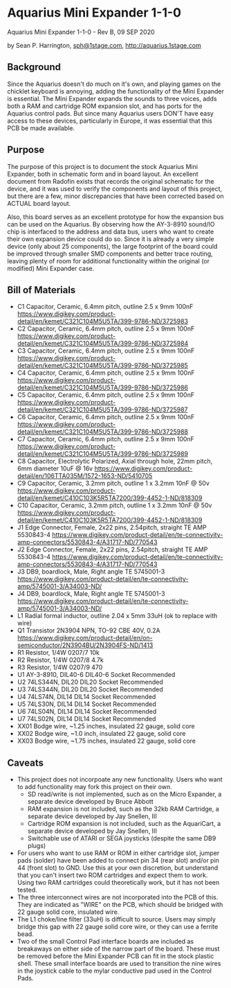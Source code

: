 # Aquarius Mini Expander 1-1-0
Aquarius Mini Expander 1-1-0 - Rev B, 09 SEP 2020
 
by Sean P. Harrington, sph@1stage.com, http://aquarius.1stage.com
 
## Background
Since the Aquarius doesn't do much on it's own, and playing games on the chicklet keyboard is annoying, adding the functionality of the Mini Expander is essential. The Mini Expander expands the sounds to three voices, adds both a RAM and cartridge ROM expansion slot, and has ports for the Aquarius control pads. But since many Aquarius users DON'T have easy access to these devices, particularly in Europe, it was essential that this PCB be made available. 

## Purpose
The purpose of this project is to document the stock Aquarius Mini Expander, both in schematic form and in board layout. An excellent document from Radofin exists that records the original schematic for the device, and it was used to verify the components and layout of this project, but there are a few, minor discrepancies that have been corrected based on ACTUAL board layout. 

Also, this board serves as an excellent prototype for how the expansion bus can be used on the Aquarius. By observing how the AY-3-8910 sound/IO chip is interfaced to the address and data bus, users who want to create their own expansion device could do so. Since it is already a very simple device (only about 25 components), the large footprint of the board could be improved through smaller SMD components and better trace routing, leaving plenty of room for additional functionality within the original (or modified) Mini Expander case.

## Bill of Materials
* C1	Capacitor, Ceramic, 6.4mm pitch, outline 2.5 x 9mm	100nF	https://www.digikey.com/product-detail/en/kemet/C321C104M5U5TA/399-9786-ND/3725983	
* C2	Capacitor, Ceramic, 6.4mm pitch, outline 2.5 x 9mm	100nF	https://www.digikey.com/product-detail/en/kemet/C321C104M5U5TA/399-9786-ND/3725984	
* C3	Capacitor, Ceramic, 6.4mm pitch, outline 2.5 x 9mm	100nF	https://www.digikey.com/product-detail/en/kemet/C321C104M5U5TA/399-9786-ND/3725985	
* C4	Capacitor, Ceramic, 6.4mm pitch, outline 2.5 x 9mm	100nF	https://www.digikey.com/product-detail/en/kemet/C321C104M5U5TA/399-9786-ND/3725986	
* C5	Capacitor, Ceramic, 6.4mm pitch, outline 2.5 x 9mm	100nF	https://www.digikey.com/product-detail/en/kemet/C321C104M5U5TA/399-9786-ND/3725987	
* C6	Capacitor, Ceramic, 6.4mm pitch, outline 2.5 x 9mm	100nF	https://www.digikey.com/product-detail/en/kemet/C321C104M5U5TA/399-9786-ND/3725988	
* C7	Capacitor, Ceramic, 6.4mm pitch, outline 2.5 x 9mm	100nF	https://www.digikey.com/product-detail/en/kemet/C321C104M5U5TA/399-9786-ND/3725989	
* C8	Capacitor, Electrolytic Polarized, Axial through hole, 22mm pitch, 6mm diameter	10uF @ 16v	https://www.digikey.com/product-detail/en/106TTA035M/1572-1653-ND/5410705	
* C9	Capacitor, Ceramic, 3.2mm pitch, outline 1 x 3.2mm	10nF @ 50v	https://www.digikey.com/product-detail/en/kemet/C410C103K5R5TA7200/399-4452-1-ND/818309	
* C10	Capacitor, Ceramic, 3.2mm pitch, outline 1 x 3.2mm	10nF @ 50v	https://www.digikey.com/product-detail/en/kemet/C410C103K5R5TA7200/399-4452-1-ND/818309	
* J1	Edge Connector, Female, 2x22 pins, 2.54pitch, straight	TE AMP 5530843-4	https://www.digikey.com/product-detail/en/te-connectivity-amp-connectors/5530843-4/A31717-ND/770543	
* J2	Edge Connector, Female, 2x22 pins, 2.54pitch, straight	TE AMP 5530843-4	https://www.digikey.com/product-detail/en/te-connectivity-amp-connectors/5530843-4/A31717-ND/770543	
* J3	DB9, boardlock, Male, Right angle	TE 5745001-3	https://www.digikey.com/product-detail/en/te-connectivity-amp/5745001-3/A34003-ND/	
* J4	DB9, boardlock, Male, Right angle	TE 5745001-3	https://www.digikey.com/product-detail/en/te-connectivity-amp/5745001-3/A34003-ND/	
* L1	Radial formal inductor, outline 2.04 x 5mm	33uH	(ok to replace with wire)	
* Q1	Transistor 2N3904 NPN, TO-92 CBE	40V, 0.2A	https://www.digikey.com/product-detail/en/on-semiconductor/2N3904BU/2N3904FS-ND/1413	
* R1	Resistor, 1/4W 0207/7	10k		
* R2	Resistor, 1/4W 0207/8	4.7k		
* R3	Resistor, 1/4W 0207/9	470		
* U1	AY-3-8910, DIL40-6	DIL40-6 Socket Recommended		
* U2	74LS344N, DIL20	DIL20 Socket Recommended		
* U3	74LS344N, DIL20	DIL20 Socket Recommended		
* U4	74LS74N, DIL14	DIL14 Socket Recommended		
* U5	74LS30N, DIL14	DIL14 Socket Recommended		
* U6	74LS04N, DIL14	DIL14 Socket Recommended		
* U7	74LS02N, DIL14	DIL14 Socket Recommended		
* XX01	Bodge wire, ~1.25 inches, insulated 22 gauge, solid core			
* XX02	Bodge wire, ~1.0 inch, insulated 22 gauge, solid core			
* XX03	Bodge wire, ~1.75 inches, insulated 22 gauge, solid core			

## Caveats
* This project does not incorpoate any new functionality. Users who want to add functionality may fork this project on their own.
  * SD read/write is not implemented, such as on the Micro Expander, a separate device developed by Bruce Abbott
  * RAM expansion is not included, such as the 32kb RAM Cartridge, a separate device developed by Jay Snellen, III
  * Cartridge ROM expansion is not included, such as the AquariCart, a separate device developed by Jay Snellen, III
  * Switchable use of ATARI or SEGA joysticks (despite the same DB9 plugs)
* For users who want to use RAM or ROM in either cartridge slot, jumper pads (solder) have been added to connect pin 34 (rear slot) and/or pin 44 (front slot) to GND. Use this at your own discretion, but understand that you can't insert two ROM cartridges and expect them to work. Using two RAM cartridges could theoretically work, but it has not been tested.
* The three interconnect wires are not incorporated into the PCB of this. They are indicated as "WIRE" on the PCB, which should be bridged with 22 gauge solid core, insulated wire.
* The L1 choke/line filter (33uH) is difficult to source. Users may simply bridge this gap with 22 gauge solid core wire, or they can use a ferrite bead.
* Two of the small Control Pad interface boards are included as breakaways on either side of the narrow part of the board. These must be removed before the Mini Expander PCB can fit in the stock plastic shell. These small interface boards are used to transition the nine wires in the joystick cable to the mylar conductive pad used in the Control Pads.
